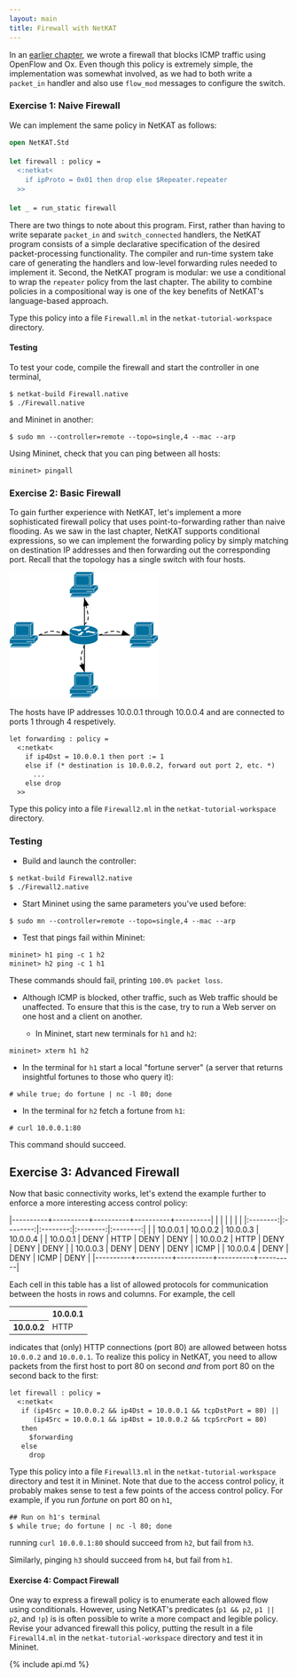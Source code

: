 ```yaml
---
layout: main
title: Firewall with NetKAT
---
```


In an [earlier chapter](OxFirewall), we wrote a firewall that blocks
ICMP traffic using OpenFlow and Ox. Even though this policy is
extremely simple, the implementation was somewhat involved, as we had
to both write a `packet_in` handler and also use `flow_mod` messages
to configure the switch.

### Exercise 1: Naive Firewall

We can implement the same policy in NetKAT as follows:

~~~ ocaml
open NetKAT.Std

let firewall : policy =
  <:netkat<
    if ipProto = 0x01 then drop else $Repeater.repeater
  >>

let _ = run_static firewall
~~~

There are two things to note about this program. First, rather than
having to write separate `packet_in` and `switch_connected` handlers,
the NetKAT program consists of a simple declarative specification of
the desired packet-processing functionality. The compiler and run-time
system take care of generating the handlers and low-level forwarding
rules needed to implement it. Second, the NetKAT program is modular:
we use a conditional to wrap the `repeater` policy from the last
chapter. The ability to combine policies in a compositional way is one
of the key benefits of NetKAT's language-based approach.

Type this policy into a file `Firewall.ml` in the
`netkat-tutorial-workspace` directory.

#### Testing

To test your code, compile the firewall and start the controller in
one terminal,

~~~
$ netkat-build Firewall.native
$ ./Firewall.native
~~~

and Mininet in another:

~~~
$ sudo mn --controller=remote --topo=single,4 --mac --arp
~~~

Using Mininet, check that you can ping between all hosts:

~~~
mininet> pingall
~~~

### Exercise 2: Basic Firewall

To gain further experience with NetKAT, let's implement a more
sophisticated firewall policy that uses point-to-forwarding rather
than naive flooding. As we saw in the last chapter, NetKAT supports
conditional expressions, so we can implement the forwarding policy by
simply matching on destination IP addresses and then forwarding out
the corresponding port. Recall that the topology has a single switch
with four hosts.

![Repeater](../images/repeater.png)

The hosts have IP addresses 10.0.0.1 through 10.0.0.4 and are
connected to ports 1 through 4 respetively.

~~~
let forwarding : policy =
  <:netkat<
    if ip4Dst = 10.0.0.1 then port := 1
    else if (* destination is 10.0.0.2, forward out port 2, etc. *)
      ...
    else drop
  >>
~~~

Type this policy into a file `Firewall2.ml` in the
`netkat-tutorial-workspace` directory.

### Testing

- Build and launch the controller:

~~~ shell
$ netkat-build Firewall2.native
$ ./Firewall2.native
~~~

- Start Mininet using the same parameters you've used before:

~~~
$ sudo mn --controller=remote --topo=single,4 --mac --arp
~~~

- Test that pings fail within Mininet:

~~~
mininet> h1 ping -c 1 h2
mininet> h2 ping -c 1 h1
~~~  
These commands should fail, printing `100.0% packet loss`.

- Although ICMP is blocked, other traffic, such as Web traffic should
  be unaffected. To ensure that this is the case, try to run a Web server
  on one host and a client on another.

  * In Mininet, start new terminals for `h1` and `h2`:

~~~
mininet> xterm h1 h2
~~~

  * In the terminal for `h1` start a local "fortune server" (a server
    that returns insightful fortunes to those who query it):

~~~
# while true; do fortune | nc -l 80; done
~~~

  * In the terminal for `h2` fetch a fortune from `h1`:

~~~
# curl 10.0.0.1:80
~~~

   This command should succeed.

## Exercise 3: Advanced Firewall

Now that basic connectivity works, let's extend the example further to
enforce a more interesting access control policy:

|----------+----------+----------+----------+----------|
|          |          |          |          |          |
|:--------:|:--------:|:--------:|:--------:|:--------:|
|          | 10.0.0.1 | 10.0.0.2 | 10.0.0.3 | 10.0.0.4 |
| 10.0.0.1 | DENY    | HTTP      | DENY     | DENY     | 
| 10.0.0.2 | HTTP    | DENY      | DENY     | DENY     | 
| 10.0.0.3 | DENY    | DENY      | DENY     | ICMP     | 
| 10.0.0.4 | DENY    | DENY      | ICMP     | DENY     | 
|----------+----------+----------+----------+----------|

Each cell in this table has a list of allowed protocols for
communication between the hosts in rows and columns. For example, the
cell

<table>
<tr>
  <th></th>
  <th>10.0.0.1</th>
</tr>
<tr>
  <th>10.0.0.2</th>
  <td>HTTP</td>
</tr>
</table>

indicates that (only) HTTP connections (port 80) are allowed between
hotss `10.0.0.2` and `10.0.0.1`. To realize this policy in NetKAT, you
need to allow packets from the first host to port 80 on second *and*
from port 80 on the second back to the first:

~~~
let firewall : policy =
  <:netkat<
   if (ip4Src = 10.0.0.2 && ip4Dst = 10.0.0.1 && tcpDstPort = 80) ||
      (ip4Src = 10.0.0.1 && ip4Dst = 10.0.0.2 && tcpSrcPort = 80)
   then
     $forwarding
   else
     drop
~~~

Type this policy into a file `Firewall3.ml` in the
`netkat-tutorial-workspace` directory and test it in Mininet. Note
that due to the access control policy, it probably makes sense to test
a few points of the access control policy. For example, if you run
_fortune_ on port 80 on `h1`,

~~~
## Run on h1's terminal
$ while true; do fortune | nc -l 80; done
~~~

running `curl 10.0.0.1:80` should succeed from `h2`, but fail from `h3`.

Similarly, pinging `h3` should succeed from `h4`, but fail from `h1`.

#### Exercise 4: Compact Firewall

One way to express a firewall policy is to enumerate each allowed flow
using conditionals. However, using NetKAT's predicates (`p1 && p2`,
`p1 || p2`, and `!p`) is is often possible to write a more compact and
legible policy. Revise your advanced firewall this policy, putting the
result in a file `Firewall4.ml` in the `netkat-tutorial-workspace`
directory and test it in Mininet.

{% include api.md %}
